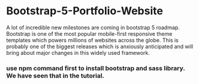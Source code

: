 # Bootstrap-5-Portfolio-Website
A lot of incredible new milestones are coming in bootstrap 5 roadmap. Bootstrap is one of the most popular mobile-first responsive theme templates which powers millions of websites across the globe. This is probably one of the biggest releases which is anxiously anticipated and will bring about major changes in this widely used framework.

### use npm command first to install bootstrap and sass library. We have seen that in the tutorial.
